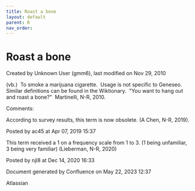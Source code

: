 ```yaml
---
title: Roast a bone
layout: default
parent: R
nav_order:
---
```


# Roast a bone

Created by  Unknown User (gmm6), last modified on Nov 29, 2010

(vb.)  To smoke a marijuana cigarette.  Usage is not specific to Geneseo.  Similar definitions can be found in the Wiktionary.  &quot;You want to hang out and roast a bone?&quot;  Martinelli, N-R, 2010.

Comments:

According to survey results, this term is now obsolete. (A Chen, N-R, 2019).

Posted by ac45 at Apr 07, 2019 15:37

This term received a 1 on a frequency scale from 1 to 3. (1 being unfamiliar, 3 being very familiar) (Lieberman, N-R, 2020) 

Posted by njl8 at Dec 14, 2020 16:33

Document generated by Confluence on May 22, 2023 12:37

Atlassian
